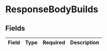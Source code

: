 # ResponseBodyBuilds


## Fields

| Field       | Type        | Required    | Description |
| ----------- | ----------- | ----------- | ----------- |